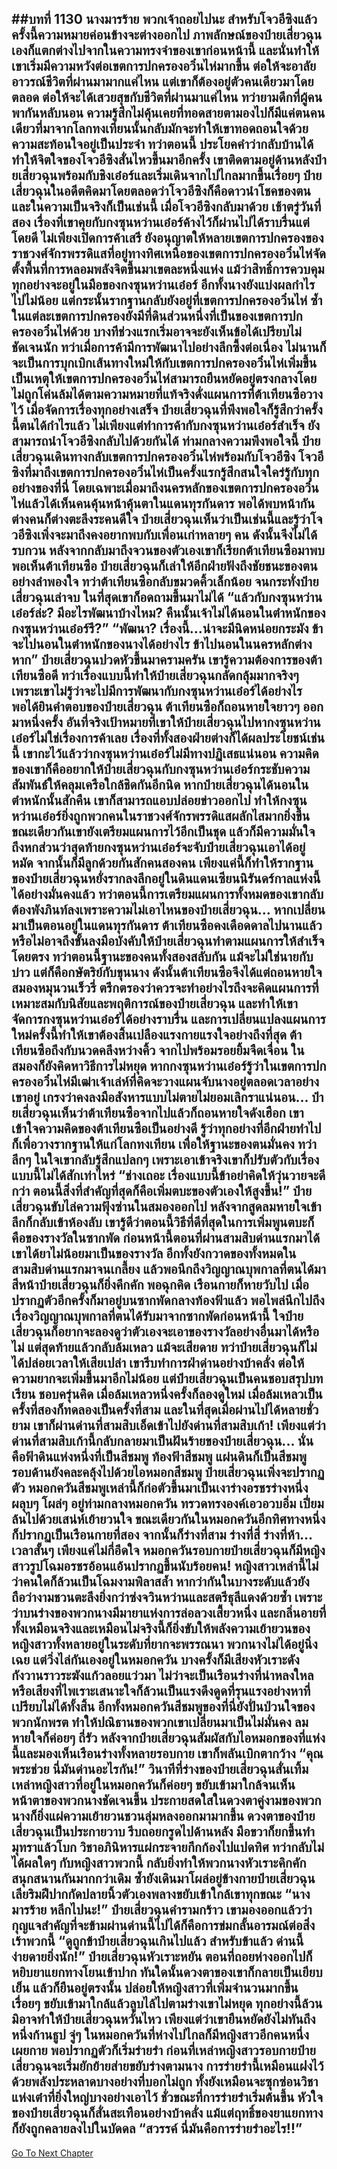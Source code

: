 ##บทที่ 1130 นางมารร้าย พวกเจ้าถอยไปนะ
สำหรับโจวอีซิงแล้ว ครั้งนี้ความหมายค่อนข้างจะต่างออกไป ภาพลักษณ์ของป๋ายเสี่ยวฉุนเองก็แตกต่างไปจากในความทรงจำของเขาก่อนหน้านี้ และนั่นทำให้เขาเริ่มมีความหวังต่อเขตการปกครองอวิ๋นไห่มากขึ้น
ต่อให้จะอาลัยอาวรณ์ชีวิตที่ผ่านมามากแค่ไหน แต่เขาก็ต้องอยู่ตัวคนเดียวมาโดยตลอด ต่อให้จะได้เสวยสุขกับชีวิตที่ผ่านมาแค่ไหน ทว่ายามดึกที่ผู้คนพากันหลับนอน ความรู้สึกไม่คุ้นเคยที่ทอดสายตามองไปก็มีแค่ตนคนเดียวที่มาจากโลกทงเทียนนั้นกลับมักจะทำให้เขาทอดถอนใจด้วยความสะท้อนใจอยู่เป็นประจำ
ทว่าตอนนี้ ประโยคคำว่ากลับบ้านได้ทำให้จิตใจของโจวอีซิงสั่นไหวขึ้นมาอีกครั้ง เขาติดตามอยู่ด้านหลังป๋ายเสี่ยวฉุนพร้อมกับชิงเอ๋อร์และเริ่มเดินจากไปไกลมากขึ้นเรื่อยๆ
ป๋ายเสี่ยวฉุนในอดีตคิดมาโดยตลอดว่าโจวอีซิงก็คือดาวนำโชคของตน และในความเป็นจริงก็เป็นเช่นนี้ เมื่อโจวอีซิงกลับมาด้วย เช้าตรู่วันที่สอง เรื่องที่เขาคุยกับกงซุนหว่านเอ๋อร์ค้างไว้ก็ผ่านไปได้ราบรื่นแต่โดยดี
ไม่เพียงเปิดการค้าเสรี ยังอนุญาตให้หลายเขตการปกครองของราชวงศ์จักรพรรดิแสที่อยู่ทางทิศเหนือของเขตการปกครองอวิ๋นไห่จัดตั้งพื้นที่การหลอมพลังจิตขึ้นมาเขตละหนึ่งแห่ง แม้ว่าสิทธิ์การควบคุมทุกอย่างจะอยู่ในมือของกงซุนหว่านเอ๋อร์ อีกทั้งนางยังแบ่งผลกำไรไปไม่น้อย แต่กระนั้นรากฐานกลับยังอยู่ที่เขตการปกครองอวิ๋นไห่ ซ้ำในแต่ละเขตการปกครองยังมีที่ดินส่วนหนึ่งที่เป็นของเขตการปกครองอวิ๋นไห่ด้วย
บางทีช่วงแรกเริ่มอาจจะยังเห็นข้อได้เปรียบไม่ชัดเจนนัก ทว่าเมื่อการค้ามีการพัฒนาไปอย่างลึกซึ้งต่อเนื่อง ไม่นานก็จะเป็นการบุกเบิกเส้นทางใหม่ให้กับเขตการปกครองอวิ๋นไห่เพิ่มขึ้น เป็นเหตุให้เขตการปกครองอวิ๋นไห่สามารถยืนหยัดอยู่ตรงกลางโดยไม่ถูกโค่นล้มได้ตามความหมายที่แท้จริงดั่งแผนการที่ต้าเทียนซือวางไว้
เมื่อจัดการเรื่องทุกอย่างเสร็จ ป๋ายเสี่ยวฉุนที่พึงพอใจก็รู้สึกว่าครั้งนี้ตนได้กำไรแล้ว ไม่เพียงแต่ทำการค้ากับกงซุนหว่านเอ๋อร์สำเร็จ ยังสามารถนำโจวอีซิงกลับไปด้วยกันได้
ท่ามกลางความพึงพอใจนี้ ป๋ายเสี่ยวฉุนเดินทางกลับเขตการปกครองอวิ๋นไห่พร้อมกับโจวอีซิง โจวอีซิงที่มาถึงเขตการปกครองอวิ๋นไห่เป็นครั้งแรกรู้สึกสนใจใคร่รู้กับทุกอย่างของที่นี่ โดยเฉพาะเมื่อมาถึงนครหลักของเขตการปกครองอวิ๋นไห่แล้วได้เห็นคนคุ้นหน้าคุ้นตาในแดนทุรกันดาร พอได้พบหน้ากัน ต่างคนก็ต่างตะลึงระคนดีใจ ป๋ายเสี่ยวฉุนเห็นว่าเป็นเช่นนี้และรู้ว่าโจวอีซิงเพิ่งจะมาถึงคงอยากพบกับเพื่อนเก่าหลายๆ คน ดังนั้นจึงไม่ได้รบกวน หลังจากกลับมาถึงจวนของตัวเองเขาก็เรียกต้าเทียนซือมาพบ
พอเห็นต้าเทียนซือ ป๋ายเสี่ยวฉุนก็เล่าให้อีกฝ่ายฟังถึงชัยชนะของตนอย่างลำพองใจ ทว่าต้าเทียนซือกลับขมวดคิ้วเล็กน้อย จนกระทั่งป๋ายเสี่ยวฉุนเล่าจบ ในที่สุดเขาก็อดถามขึ้นมาไม่ได้
“แล้วกับกงซุนหว่านเอ๋อร์ล่ะ? มีอะไรพัฒนาบ้างไหม? คืนนั้นเจ้าไม่ได้นอนในตำหนักของกงซุนหว่านเอ๋อร์รึ?”
“พัฒนา? เรื่องนี้...น่าจะมีนิดหน่อยกระมัง ข้าจะไปนอนในตำหนักของนางได้อย่างไร ข้าไปนอนในนครหลักต่างหาก” ป๋ายเสี่ยวฉุนปวดหัวขึ้นมาครามครัน เขารู้ความต้องการของต้าเทียนซือดี ทว่าเรื่องแบบนี้ทำให้ป๋ายเสี่ยวฉุนกลัดกลุ้มมากจริงๆ เพราะเขาไม่รู้ว่าจะไปมีการพัฒนากับกงซุนหว่านเอ๋อร์ได้อย่างไร
พอได้ยินคำตอบของป๋ายเสี่ยวฉุน ต้าเทียนซือก็ถอนหายใจยาวๆ ออกมาหนึ่งครั้ง อันที่จริงเป้าหมายที่เขาให้ป๋ายเสี่ยวฉุนไปหากงซุนหว่านเอ๋อร์ไม่ใช่เรื่องการค้าเลย เรื่องที่ทั้งสองฝ่ายต่างก็ได้ผลประโยชน์เช่นนี้ เขากะไว้แล้วว่ากงซุนหว่านเอ๋อร์ไม่มีทางปฏิเสธแน่นอน ความคิดของเขาก็คืออยากให้ป๋ายเสี่ยวฉุนกับกงซุนหว่านเอ๋อร์กระชับความสัมพันธ์ให้คลุมเครือใกล้ชิดกันอีกนิด
หากป๋ายเสี่ยวฉุนได้นอนในตำหนักนั้นสักคืน เขาก็สามารถแอบปล่อยข่าวออกไป ทำให้กงซุนหว่านเอ๋อร์ยิ่งถูกพวกคนในราชวงศ์จักรพรรดิแสผลักไสมากยิ่งขึ้น ขณะเดียวกันเขายังเตรียมแผนการไว้อีกเป็นชุด แล้วก็มีความมั่นใจถึงหกส่วนว่าสุดท้ายกงซุนหว่านเอ๋อร์จะจับป๋ายเสี่ยวฉุนเอาได้อยู่หมัด จากนั้นก็มีลูกด้วยกันสักคนสองคน เพียงแค่นี้ก็ทำให้รากฐานของป๋ายเสี่ยวฉุนหยั่งรากลงลึกอยู่ในดินแดนเซียนนิรันดร์กาลแห่งนี้ได้อย่างมั่นคงแล้ว
ทว่าตอนนี้การเตรียมแผนการทั้งหมดของเขากลับต้องพังภินท์ลงเพราะความไม่เอาไหนของป๋ายเสี่ยวฉุน...
หากเปลี่ยนมาเป็นตอนอยู่ในแดนทุรกันดาร ต้าเทียนซือคงเดือดดาลไปนานแล้ว หรือไม่อาจถึงขั้นลงมือบังคับให้ป๋ายเสี่ยวฉุนทำตามแผนการให้สำเร็จโดยตรง ทว่าตอนนี้ฐานะของคนทั้งสองสลับกัน แม้จะไม่ใช่นายกับบ่าว แต่ก็คือกษัตริย์กับขุนนาง ดังนั้นต้าเทียนซือจึงได้แต่ถอนหายใจ สมองหมุนวนเร็วรี่ ตรึกตรองว่าควรจะทำอย่างไรถึงจะคิดแผนการที่เหมาะสมกับนิสัยและพฤติการณ์ของป๋ายเสี่ยวฉุน และทำให้เขาจัดการกงซุนหว่านเอ๋อร์ได้อย่างราบรื่น
และการเปลี่ยนแปลงแผนการใหม่ครั้งนี้ทำให้เขาต้องสิ้นเปลืองแรงกายแรงใจอย่างถึงที่สุด ต้าเทียนซือถึงกับนวดคลึงหว่างคิ้ว จากไปพร้อมรอยยิ้มจืดเจื่อน ในสมองก็ยังคิดหาวิธีการไม่หยุด
หากกงซุนหว่านเอ๋อร์รู้ว่าในเขตการปกครองอวิ๋นไห่มีเฒ่าเจ้าเล่ห์ที่คิดจะวางแผนจับนางอยู่ตลอดเวลาอย่างเขาอยู่ เกรงว่าคงลงมือสังหารแบบไม่ตายไม่ยอมเลิกราแน่นอน...
ป๋ายเสี่ยวฉุนเห็นว่าต้าเทียนซือจากไปแล้วก็ถอนหายใจดังเฮือก เขาเข้าใจความคิดของต้าเทียนซือเป็นอย่างดี รู้ว่าทุกอย่างที่อีกฝ่ายทำไปก็เพื่อวางรากฐานให้แก่โลกทงเทียน เพื่อให้ฐานะของตนมั่นคง ทว่าลึกๆ ในใจเขากลับรู้สึกแปลกๆ เพราะเอาเข้าจริงเขาก็ปรับตัวกับเรื่องแบบนี้ไม่ได้สักเท่าไหร่
“ช่างเถอะ เรื่องแบบนี้ข้าอย่าคิดให้วุ่นวายจะดีกว่า ตอนนี้สิ่งที่สำคัญที่สุดก็คือเพิ่มตบะของตัวเองให้สูงขึ้น!” ป๋ายเสี่ยวฉุนขับไล่ความฟุ้งซ่านในสมองออกไป หลังจากสูดลมหายใจเข้าลึกก็กลับเข้าห้องลับ เขารู้ดีว่าตอนนี้วิธีที่ดีที่สุดในการเพิ่มพูนตบะก็คือของรางวัลในซากพัด
ก่อนหน้านี้ตอนที่ผ่านสามสิบด่านแรกมาได้ เขาได้ยาไม่น้อยมาเป็นของรางวัล อีกทั้งยังกวาดของทั้งหมดในสามสิบด่านแรกมาจนเกลี้ยง แล้วพอนึกถึงวิญญาณบุพกาลที่ตนได้มาสีหน้าป๋ายเสี่ยวฉุนก็ยิ่งคึกคัก พอฉุกคิด เรือนกายก็หายวับไป เมื่อปรากฏตัวอีกครั้งก็มาอยู่บนซากพัดกลางท้องฟ้าแล้ว พอไพล่นึกไปถึงเรื่องวิญญาณบุพกาลที่ตนได้รับมาจากซากพัดก่อนหน้านี้ ใจป๋ายเสี่ยวฉุนก็อยากจะลองดูว่าตัวเองจะเอาของรางวัลอย่างอื่นมาได้หรือไม่ แต่สุดท้ายแล้วกลับล้มเหลว
แม้จะเสียดาย ทว่าป๋ายเสี่ยวฉุนก็ไม่ได้ปล่อยเวลาให้เสียเปล่า เขารีบทำการฝ่าด่านอย่างบ้าคลั่ง ต่อให้ความยากจะเพิ่มขึ้นมาอีกไม่น้อย แต่ป๋ายเสี่ยวฉุนเป็นคนชอบสรุปบทเรียน ชอบครุ่นคิด เมื่อล้มเหลวหนึ่งครั้งก็ลองดูใหม่ เมื่อล้มเหลวเป็นครั้งที่สองก็ทดลองเป็นครั้งที่สาม และในที่สุดเมื่อผ่านไปได้หลายชั่วยาม เขาก็ผ่านด่านที่สามสิบเอ็ดเข้าไปยังด่านที่สามสิบเก้า!
เพียงแต่ว่าด่านที่สามสิบเก้านี้กลับกลายมาเป็นฝันร้ายของป๋ายเสี่ยวฉุน...
นั่นคือฟ้าดินแห่งหนึ่งที่เป็นสีชมพู ท้องฟ้าสีชมพู แผ่นดินก็เป็นสีชมพู รอบด้านยังคละคลุ้งไปด้วยไอหมอกสีชมพู ป๋ายเสี่ยวฉุนเพิ่งจะปรากฏตัว หมอกควันสีชมพูเหล่านี้ก็ก่อตัวขึ้นมาเป็นเงาร่างอรชรร่างหนึ่ง
ผลุบๆ โผล่ๆ อยู่ท่ามกลางหมอกควัน ทรวดทรงองค์เอวอวบอิ่ม เปี่ยมล้นไปด้วยเสน่ห์เย้ายวนใจ ขณะเดียวกันในหมอกควันอีกทิศทางหนึ่งก็ปรากฏเป็นเรือนกายที่สอง จากนั้นก็ร่างที่สาม ร่างที่สี่ ร่างที่ห้า...
เวลาสั้นๆ เพียงแค่ไม่กี่อึดใจ หมอกควันรอบกายป๋ายเสี่ยวฉุนก็มีหญิงสาวรูปโฉมอรชรอ้อนแอ้นปรากฏขึ้นนับร้อยคน!
หญิงสาวเหล่านี้ไม่ว่าคนใดก็ล้วนเป็นโฉมงามพิลาสล้ำ หากว่ากันในบางระดับแล้วยังถือว่างามชวนตะลึงยิ่งกว่าซ่งจวินหว่านและสตรีธุลีแดงด้วยซ้ำ เพราะว่าบนร่างของพวกนางมีมายาแห่งการล่อลวงเสี้ยวหนึ่ง และกลิ่นอายที่ทั้งเหมือนจริงและเหมือนไม่จริงนี้ก็ยิ่งขับให้พลังความเย้ายวนของหญิงสาวทั้งหลายอยู่ในระดับที่ยากจะพรรณนา
พวกนางไม่ได้อยู่นิ่งเฉย แต่วิ่งไล่กันเองอยู่ในหมอกควัน บางครั้งก็มีเสียงหัวเราะดังกังวานราวระฆังแก้วลอยแว่วมา ไม่ว่าจะเป็นเรือนร่างที่น่าหลงใหล หรือเสียงที่ไพเราะเสนาะใจก็ล้วนเป็นแรงดึงดูดที่รุนแรงอย่างหาที่เปรียบไม่ได้ทั้งสิ้น
อีกทั้งหมอกควันสีชมพูของที่นี่ยังปั่นป่วนใจของพวกนักพรต ทำให้ปณิธานของพวกเขาเปลี่ยนมาเป็นไม่มั่นคง ลมหายใจก็ค่อยๆ ถี่รัว หลังจากป๋ายเสี่ยวฉุนสัมผัสกับไอหมอกของที่แห่งนี้และมองเห็นเรือนร่างทั้งหลายรอบกาย เขาก็พลันเบิกตากว้าง
“คุณพระช่วย นี่มันด่านอะไรกัน!” วินาทีที่ร่างของป๋ายเสี่ยวฉุนสั่นเทิ้ม เหล่าหญิงสาวที่อยู่ในหมอกควันก็ค่อยๆ ขยับเข้ามาใกล้จนเห็นหน้าตาของพวกนางชัดเจนขึ้น ประกายสดใสในดวงตาคู่งามของพวกนางก็ยิ่งแผ่ความเย้ายวนชวนลุ่มหลงออกมามากขึ้น
ดวงตาของป๋ายเสี่ยวฉุนเป็นประกายวาบ รีบถอยกรูดไปด้านหลัง มือขวาก็ยกขึ้นทำมุทราแล้วโบก วิชาอภินิหารแผ่กระจายกึกก้องไปแปดทิศ ทว่ากลับไม่ได้ผลใดๆ กับหญิงสาวพวกนี้ กลับยิ่งทำให้พวกนางหัวเราะคิกคักสนุกสนานกันมากกว่าเดิม ซ้ำยังเดินมาโผล่อยู่ข้างกายป๋ายเสี่ยวฉุน เลียริมฝีปากกัดปลายนิ้วตัวเองพลางขยับเข้าใกล้เขาทุกขณะ
“นางมารร้าย หลีกไปนะ!” ป๋ายเสี่ยวฉุนคำรามกร้าว เขามองออกแล้วว่ากุญแจสำคัญที่จะข้ามผ่านด่านนี้ไปได้ก็คือการข่มกลั้นอารมณ์ต่อสิ่งเร้าพวกนี้
“ดูถูกข้าป๋ายเสี่ยวฉุนเกินไปแล้ว สำหรับข้าแล้ว ด่านนี้ง่ายดายยิ่งนัก!” ป๋ายเสี่ยวฉุนหัวเราะหยัน ตอนที่ถอยห่างออกไปก็หยิบยาแยกทางโยนเข้าปาก ทันใดนั้นดวงตาของเขาก็กลายเป็นเยียบเย็น แล้วก็ยืนอยู่ตรงนั้น ปล่อยให้หญิงสาวที่เพิ่มจำนวนมากขึ้นเรื่อยๆ ขยับเข้ามาใกล้แล้วลูบไล้ไปตามร่างเขาไม่หยุด
ทุกอย่างนี้ล้วนมิอาจทำให้ป๋ายเสี่ยวฉุนหวั่นไหว เพียงแต่ว่าเขายืนหยัดยังไม่ทันถึงหนึ่งก้านธูป จู่ๆ ในหมอกควันที่ห่างไปไกลก็มีหญิงสาวอีกคนหนึ่งเผยกาย พอปรากฏตัวก็เริ่มร่ายรำ ก่อนที่เหล่าหญิงสาวรอบกายป๋ายเสี่ยวฉุนจะเริ่มยักย้ายส่ายขยับร่างตามนาง
การร่ายรำนี้เหมือนแฝงไว้ด้วยพลังประหลาดบางอย่างที่บอกไม่ถูก ทั้งยังเหมือนจะซุกซ่อนวิชาแห่งเต๋าที่ยิ่งใหญ่บางอย่างเอาไว้ ชั่วขณะที่การร่ายรำเริ่มต้นขึ้น หัวใจของป๋ายเสี่ยวฉุนก็สั่นสะเทือนอย่างบ้าคลั่ง แม้แต่ฤทธิ์ของยาแยกทางก็ยังถูกคลายลงไปในบัดดล
“สวรรค์ นี่มันคือการร่ายรำอะไร!!”
------


[Go To Next Chapter]( ./103.md)